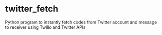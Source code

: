 # twitter_fetch

Python program to instantly fetch codes from Twitter account and message to receiver using Twilio and Twitter APIs
